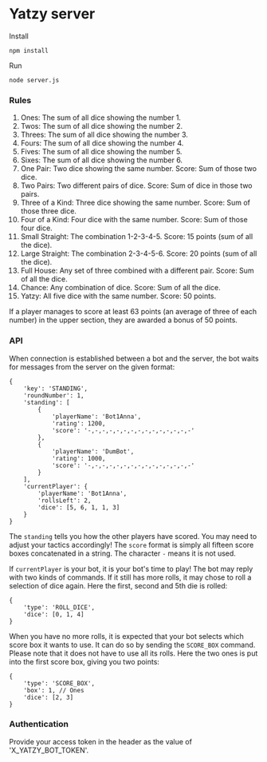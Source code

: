 # Yatzy server

Install
    
    npm install
    
Run

    node server.js

### Rules

1. Ones: The sum of all dice showing the number 1.
2. Twos: The sum of all dice showing the number 2.
3. Threes: The sum of all dice showing the number 3.
4. Fours: The sum of all dice showing the number 4.
5. Fives: The sum of all dice showing the number 5.
6. Sixes: The sum of all dice showing the number 6.
7. One Pair: Two dice showing the same number. Score: Sum of those two dice.
8. Two Pairs: Two different pairs of dice. Score: Sum of dice in those two pairs.
9. Three of a Kind: Three dice showing the same number. Score: Sum of those three dice.
10. Four of a Kind: Four dice with the same number. Score: Sum of those four dice.
11. Small Straight: The combination 1-2-3-4-5. Score: 15 points (sum of all the dice).
12. Large Straight: The combination 2-3-4-5-6. Score: 20 points (sum of all the dice).
13. Full House: Any set of three combined with a different pair. Score: Sum of all the dice.
14. Chance: Any combination of dice. Score: Sum of all the dice.
15. Yatzy: All five dice with the same number. Score: 50 points.

If a player manages to score at least 63 points (an average of three of each number) in the upper section, they are awarded a bonus of 50 points.


### API

When connection is established between a bot and the server, the bot waits for messages from the server on the given format:

    {
        'key': 'STANDING',
        'roundNumber': 1,
        'standing': [
            {
                'playerName': 'Bot1Anna',
                'rating': 1200,
                'score': '-,-,-,-,-,-,-,-,-,-,-,-,-,-,-'
            },
            {
                'playerName': 'DumBot',
                'rating': 1000,
                'score': '-,-,-,-,-,-,-,-,-,-,-,-,-,-,-'
            }
        ],
        'currentPlayer': {
            'playerName': 'Bot1Anna',
            'rollsLeft': 2,
            'dice': [5, 6, 1, 1, 3]
        }
    }

The `standing` tells you how the other players have scored. You may need to adjust your tactics accordingly! The `score`
format is simply all fifteen score boxes concatenated in a string. The character `-` means it is not used. 
    
If `currentPlayer` is your bot, it is your bot's time to play! The bot may reply with two kinds of commands. If it still
has more rolls, it may chose to roll a selection of dice again. Here the first, second and 5th die is rolled:

    {
        'type': 'ROLL_DICE',
        'dice': [0, 1, 4]
    }
    
When you have no more rolls, it is expected that your bot selects which score box it wants to use. It can do so by 
sending the `SCORE_BOX` command. Please note that it does not have to use all its rolls. Here the two ones is put
into the first score box, giving you two points:
    
    {
        'type': 'SCORE_BOX',
        'box': 1, // Ones
        'dice': [2, 3]
    }

### Authentication

Provide your access token in the header as the value of 'X_YATZY_BOT_TOKEN'.